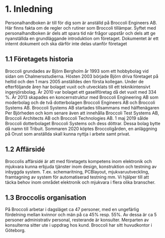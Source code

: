 # 1. Inledning
Personalhandboken är till för dig som är anställd på Broccoli Engineers AB. Här finns fakta om
de regler och rutiner som Broccoli tillämpar. Syftet med personalhandboken är dels att spara tid
när frågor uppstår och dels att ge nyanställda en grundläggande introduktion om företaget.
Dokumentet är ett internt dokument och ska därför inte delas utanför företaget
## 1.1 Företagets historia 
Broccoli grundades av Björn Bergholm år 1993 som ett hobbybolag vid sidan om Chalmersstudierna. Hösten 2003 började Björn driva företaget på heltid och den 1 mars 2005 anställdes
den första kollegan. Under de efterföljande åren har bolaget vuxit och utvecklats till ett
teknikintensivt ingenjörsbolag. År 2010 var bolaget ett gasellföretag då det vuxit med 334 %. År
2013 skapades en koncernstruktur med Broccoli Engineering AB som moderbolag och de två
dotterbolagen Broccoli Engineers AB och Broccoli Systems AB.
Broccoli Systems AB startades tillsammans med hälftenägaren Per Björheden och kom senare
även att innehålla Broccoli Test Systems AB, Broccoli Architects AB och Broccoli Technologies
AB. 1 maj 2019 sålde Broccoli dotterbolaget Broccoli Systems och dess döttrar. Dessa bolag
bytte då namn till Tribuit. Sommaren 2020 köptes Broccoligården, en anläggning på Orust som
anställda skall kunna nyttja i arbete samt privat.

## 1.2 Affärsidé
Broccolis affärsidé är att med företagets kompetens inom elektronik och mjukvara kunna erbjuda
tjänster inom design, konstruktion och testning av inbyggda system. T.ex. schemaritning, PCBlayout, mjukvaruutveckling, framtagning av system för automatiserad testning mm.
Vi hjälper till att täcka behov inom området elektronik och mjukvara i flera olika branscher.

## 1.3 Broccolis organisation
På Broccoli arbetar i dagsläget ca 47 personer, med en ungefärlig fördelning mellan kvinnor och
män på ca 45% resp. 55%. Av dessa är ca 5 personer administrativ personal, resterande är
konsulter. Merparten av konsulterna sitter ute i uppdrag hos kund. Broccoli har sitt huvudkontor i
Göteborg.